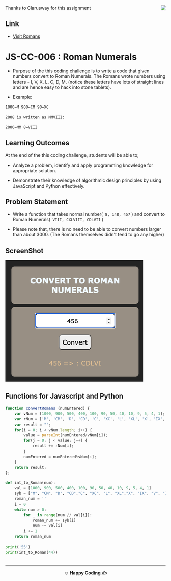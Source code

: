 <p> Thanks to Clarusway for this assignment <img align="right"
  src="https://secure.meetupstatic.com/photos/event/3/1/b/9/600_488352729.jpeg"  width="15px"></p>
  
## Link
-  <p align = "left"> <a href = "https://code-code-team.github.io/CC0006J-ROMAN-NUMERALS/" > Visit Romans</a> </p>

# JS-CC-006 : Roman Numerals

- Purpose of the this coding challenge is to write a code that given numbers convert to Roman Numerals. The Romans wrote numbers using letters - I, V, X, L, C, D, M. (notice these letters have lots of straight lines and are hence easy to hack into stone tablets).

- Example:

```
1000=M 900=CM 90=XC

2008 is written as MMVIII:

2000=MM 8=VIII
```

## Learning Outcomes

At the end of the this coding challenge, students will be able to;

- Analyze a problem, identify and apply programming knowledge for appropriate solution.

- Demonstrate their knowledge of algorithmic design principles by using JavaScript and Python effectively.

## Problem Statement

- Write a function that takes normal number(` 8, 148, 457` ) and convert to Roman Numerals(` VIII, CXLVIII, CDLVII` )

- Please note that, there is no need to be able to convert numbers larger than about 3000. (The Romans themselves didn't tend to go any higher)

## ScreenShot
![Romans.png](images/romans.png)

## Functions for Javascript and Python
``` javascript
function convertRomans (numEntered) {
    var vNum = [1000, 900, 500, 400, 100, 90, 50, 40, 10, 9, 5, 4, 1];
    var rNum = ['M', 'CM', 'D', 'CD', 'C', 'XC', 'L', 'XL', 'X', 'IX', 'V', 'IV', 'I'];
    var result = "";
    for(i = 0; i < vNum.length; i++) {
        value = parseInt(numEntered/vNum[i]);
        for(j = 0; j < value; j++) {
            result += rNum[i];
        }
        numEntered = numEntered%vNum[i];
    }
    return result;
};
```

``` Python
def int_to_Roman(num):
    val = [1000, 900, 500, 400, 100, 90, 50, 40, 10, 9, 5, 4, 1]
    syb = ["M", "CM", "D", "CD","C", "XC", "L", "XL","X", "IX", "V", "IV","I"]
    roman_num = ''
    i = 0
    while num > 0:
        for _ in range(num // val[i]):
            roman_num += syb[i]
            num -= val[i]
        i += 1
    return roman_num

print('55')
print(int_to_Roman(44))



```




---

**<p align="center">&#9786; Happy Coding &#9997;</p>**
